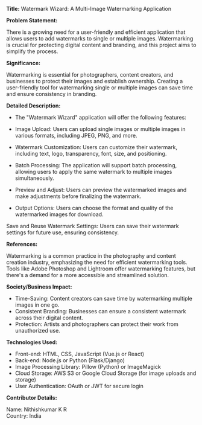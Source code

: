 **Title:** Watermark Wizard: A Multi-Image Watermarking Application

**Problem Statement:**

There is a growing need for a user-friendly and efficient application that allows users to add watermarks to single or multiple images. Watermarking is crucial for protecting digital content and branding, and this project aims to simplify the process.

**Significance:**

Watermarking is essential for photographers, content creators, and businesses to protect their images and establish ownership. Creating a user-friendly tool for watermarking single or multiple images can save time and ensure consistency in branding.

**Detailed Description:**

- The "Watermark Wizard" application will offer the following features:

- Image Upload: Users can upload single images or multiple images in various formats, including JPEG, PNG, and more.

- Watermark Customization: Users can customize their watermark, including text, logo, transparency, font, size, and positioning.

- Batch Processing: The application will support batch processing, allowing users to apply the same watermark to multiple images simultaneously.

- Preview and Adjust: Users can preview the watermarked images and make adjustments before finalizing the watermark.

- Output Options: Users can choose the format and quality of the watermarked images for download.

Save and Reuse Watermark Settings: Users can save their watermark settings for future use, ensuring consistency.

**References:**

Watermarking is a common practice in the photography and content creation industry, emphasizing the need for efficient watermarking tools.
Tools like Adobe Photoshop and Lightroom offer watermarking features, but there's a demand for a more accessible and streamlined solution.

**Society/Business Impact:**

- Time-Saving: Content creators can save time by watermarking multiple images in one go.
- Consistent Branding: Businesses can ensure a consistent watermark across their digital content.
- Protection: Artists and photographers can protect their work from unauthorized use.

**Technologies Used:**

- Front-end: HTML, CSS, JavaScript (Vue.js or React)
- Back-end: Node.js or Python (Flask/Django)
- Image Processing Library: Pillow (Python) or ImageMagick
- Cloud Storage: AWS S3 or Google Cloud Storage (for image uploads and storage)
- User Authentication: OAuth or JWT for secure login

**Contributor Details:**

Name: Nithishkumar K R<br>
Country: India
